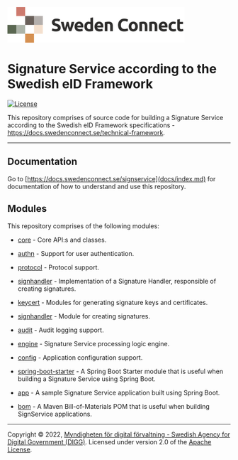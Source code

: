![Logo](docs/images/sweden-connect.png)


# Signature Service according to the Swedish eID Framework

[![License](https://img.shields.io/badge/License-Apache%202.0-blue.svg)](https://opensource.org/licenses/Apache-2.0)

This repository comprises of source code for building a Signature Service according to the Swedish eID 
Framework specifications - https://docs.swedenconnect.se/technical-framework.

-----

## Documentation

Go to [https://docs.swedenconnect.se/signservice](docs/index.md) for documentation of how to understand and use this repository.

## Modules

This repository comprises of the following modules:

* [core](core) - Core API:s and classes.

* [authn](authn) - Support for user authentication.

* [protocol](protocol) - Protocol support.

* [signhandler](signhandler) - Implementation of a Signature Handler, responsible of creating signatures.

* [keycert](keycert) - Modules for generating signature keys and certificates.

* [signhandler](signhandler) - Module for creating signatures.

* [audit](audit) - Audit logging support.

* [engine](engine) - Signature Service processing logic engine.

* [config](config) - Application configuration support.

* [spring-boot-starter](spring-boot-starter) - A Spring Boot Starter module that is useful when building a Signature Service using Spring Boot.

* [app](app) - A sample Signature Service application built using Spring Boot. 

* [bom](bom) - A Maven Bill-of-Materials POM that is useful when building SignService applications.

-----

Copyright &copy; 2022, [Myndigheten för digital förvaltning - Swedish Agency for Digital Government (DIGG)](http://www.digg.se). Licensed under version 2.0 of the [Apache License](http://www.apache.org/licenses/LICENSE-2.0).
